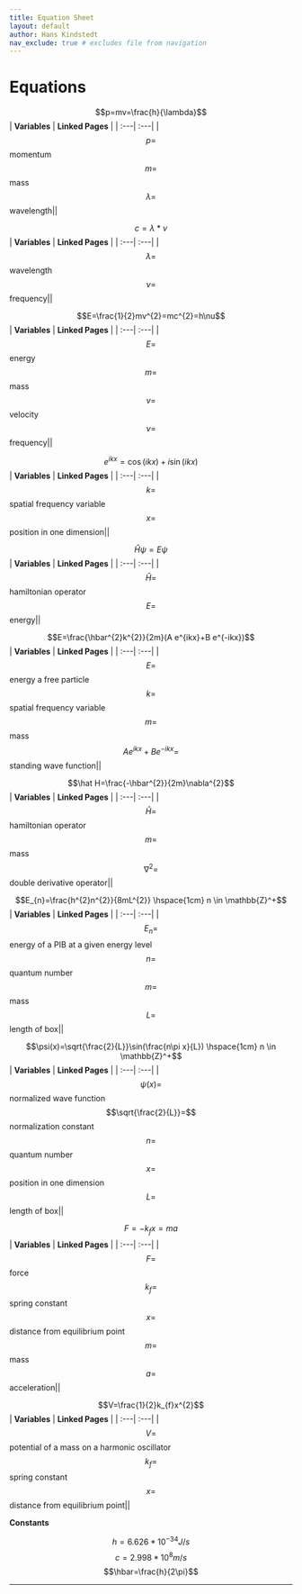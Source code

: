 ```yaml
---
title: Equation Sheet
layout: default
author: Hans Kindstedt
nav_exclude: true # excludes file from navigation
---
```


# Equations

$$p=mv=\frac{h}{\lambda}$$
| **Variables** | **Linked Pages** |
| :---| :---|
|<span>$$p=$$ momentum</span><br>$$m=$$ mass<br>$$\lambda=$$ wavelength||

$$c=\lambda*\nu$$
| **Variables** | **Linked Pages** |
| :---| :---|
|<span>$$\lambda=$$ wavelength<br>$$\nu=$$ frequency||

$$E=\frac{1}{2}mv^{2}=mc^{2}=h\nu$$
| **Variables** | **Linked Pages** |
| :---| :---|
|<span>$$E=$$ energy<br>$$m=$$ mass<br>$$v=$$ velocity<br>$$\nu=$$ frequency||

$$e^{ikx}=\cos(ikx)+i\sin(ikx)$$
| **Variables** | **Linked Pages** |
| :---| :---|
|$$k=$$ spatial frequency variable<br>$$x=$$ position in one dimension||

$$\hat H\psi=E\psi$$
| **Variables** | **Linked Pages** |
| :---| :---|
|$$\hat H=$$ hamiltonian operator<br>$$E=$$ energy||

$$E=\frac{\hbar^{2}k^{2}}{2m}(A e^{ikx}+B e^{-ikx})$$
| **Variables** | **Linked Pages** |
| :---| :---|
|$$E=$$ energy a free particle<br>$$k=$$ spatial frequency variable<br>$$m=$$ mass<br>$$A e^{ikx}+B e^{-ikx}=$$ standing wave function||

$$\hat H=\frac{-\hbar^{2}}{2m}\nabla^{2}$$
| **Variables** | **Linked Pages** |
| :---| :---|
|$$\hat H=$$ hamiltonian operator<br>$$m=$$ mass<br>$$\nabla^{2}=$$ double derivative operator||

$$E_{n}=\frac{h^{2}n^{2}}{8mL^{2}} \hspace{1cm} n \in \mathbb{Z}^+$$
| **Variables** | **Linked Pages** |
| :---| :---|
|$$E_{n}=$$ energy of a PIB at a given energy level<br>$$n=$$ quantum number<br>$$m=$$ mass<br>$$L=$$ length of box||

$$\psi(x)=\sqrt{\frac{2}{L}}\sin(\frac{n\pi x}{L}) \hspace{1cm} n \in \mathbb{Z}^+$$
| **Variables** | **Linked Pages** |
| :---| :---|
|$$\psi(x)=$$ normalized wave function<br>$$\sqrt{\frac{2}{L}}=$$ normalization constant<br>$$n=$$ quantum number<br>$$x=$$ position in one dimension<br>$$L=$$ length of box||

$$F=-k_{f}x=ma$$
| **Variables** | **Linked Pages** |
| :---| :---|
|$$F=$$ force<br>$$k_{f}=$$ spring constant<br>$$x=$$ distance from equilibrium point<br>$$m=$$ mass<br>$$a=$$ acceleration||

$$V=\frac{1}{2}k_{f}x^{2}$$
| **Variables** | **Linked Pages** |
| :---| :---|
|$$V=$$ potential of a mass on a harmonic oscillator<br>$$k_{f}=$$ spring constant<br>$$x=$$ distance from equilibrium point||




**Constants**

$$h=6.626 * 10^{-34}J/s$$
$$c=2.998 * 10^{8}m/s$$
$$\hbar=\frac{h}{2\pi}$$


<!--- Notes from Reagan
make sure you have "|" for every line in the table, even if the cell is blank (lines 12 and 13 are corrected)
math notation needs to be wrapped in html <span> elements or it won't render properly (lines 12 and 13 are corrected)
--->

---
<!--- add footnotes here --->
